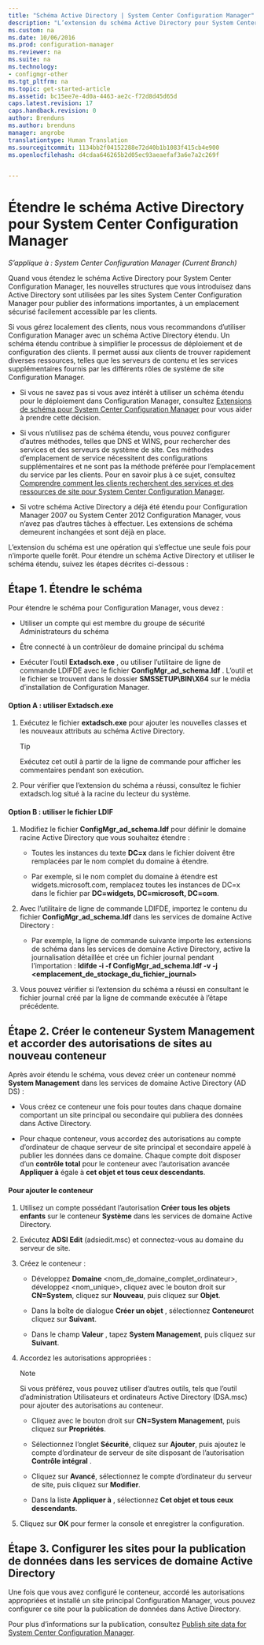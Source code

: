 ```yaml
---
title: "Schéma Active Directory | System Center Configuration Manager"
description: "L’extension du schéma Active Directory pour System Center Configuration Manager permet de simplifier le processus de déploiement et de configuration des clients."
ms.custom: na
ms.date: 10/06/2016
ms.prod: configuration-manager
ms.reviewer: na
ms.suite: na
ms.technology:
- configmgr-other
ms.tgt_pltfrm: na
ms.topic: get-started-article
ms.assetid: bc15ee7e-4d0a-4463-ae2c-f72d8d45d65d
caps.latest.revision: 17
caps.handback.revision: 0
author: Brenduns
ms.author: brenduns
manager: angrobe
translationtype: Human Translation
ms.sourcegitcommit: 1134bb2f04152288e72d40b1b1083f415cb4e900
ms.openlocfilehash: d4cdaa646265b2d05ec93aeaefaf3a6e7a2c269f


---
```

# <a name="extend-the-active-directory-schema-for-system-center-configuration-manager"></a>Étendre le schéma Active Directory pour System Center Configuration Manager

*S’applique à : System Center Configuration Manager (Current Branch)*

Quand vous étendez le schéma Active Directory pour System Center Configuration Manager, les nouvelles structures que vous introduisez dans Active Directory sont utilisées par les sites System Center Configuration Manager pour publier des informations importantes, à un emplacement sécurisé facilement accessible par les clients.  

 Si vous gérez localement des clients, nous vous recommandons d’utiliser Configuration Manager avec un schéma Active Directory étendu. Un schéma étendu contribue à simplifier le processus de déploiement et de configuration des clients. Il permet aussi aux clients de trouver rapidement diverses ressources, telles que les serveurs de contenu et les services supplémentaires fournis par les différents rôles de système de site Configuration Manager.  

-   Si vous ne savez pas si vous avez intérêt à utiliser un schéma étendu pour le déploiement dans Configuration Manager, consultez [Extensions de schéma pour System Center Configuration Manager](../../../core/plan-design/network/schema-extensions.md) pour vous aider à prendre cette décision.  

-   Si vous n’utilisez pas de schéma étendu, vous pouvez configurer d’autres méthodes, telles que DNS et WINS, pour rechercher des services et des serveurs de système de site. Ces méthodes d’emplacement de service nécessitent des configurations supplémentaires et ne sont pas la méthode préférée pour l’emplacement du service par les clients. Pour en savoir plus à ce sujet, consultez [Comprendre comment les clients recherchent des services et des ressources de site pour System Center Configuration Manager](../../../core/plan-design/hierarchy/understand-how-clients-find-site-resources-and-services.md).  

-   Si votre schéma Active Directory a déjà été étendu pour Configuration Manager 2007 ou System Center 2012 Configuration Manager, vous n’avez pas d’autres tâches à effectuer. Les extensions de schéma demeurent inchangées et sont déjà en place.  

L’extension du schéma est une opération qui s’effectue une seule fois pour n’importe quelle forêt. Pour étendre un schéma Active Directory et utiliser le schéma étendu, suivez les étapes décrites ci-dessous :  

## <a name="step-1-extend-the-schema"></a>Étape 1. Étendre le schéma  
Pour étendre le schéma pour Configuration Manager, vous devez :  

-   Utiliser un compte qui est membre du groupe de sécurité Administrateurs du schéma  

-   Être connecté à un contrôleur de domaine principal du schéma  

-   Exécuter l’outil **Extadsch.exe** , ou utiliser l’utilitaire de ligne de commande LDIFDE avec le fichier **ConfigMgr_ad_schema.ldf** . L’outil et le fichier se trouvent dans le dossier **SMSSETUP\BIN\X64** sur le média d’installation de Configuration Manager.  

#### <a name="option-a-use-extadschexe"></a>Option A : utiliser Extadsch.exe  

1.  Exécutez le fichier **extadsch.exe** pour ajouter les nouvelles classes et les nouveaux attributs au schéma Active Directory.  

    > [!TIP]  
    >  Exécutez cet outil à partir de la ligne de commande pour afficher les commentaires pendant son exécution.  

2.  Pour vérifier que l’extension du schéma a réussi, consultez le fichier extadsch.log situé à la racine du lecteur du système.  

#### <a name="option-b-use-the-ldif-file"></a>Option B : utiliser le fichier LDIF  

1.  Modifiez le fichier **ConfigMgr_ad_schema.ldf** pour définir le domaine racine Active Directory que vous souhaitez étendre :  

    -   Toutes les instances du texte **DC=x** dans le fichier doivent être remplacées par le nom complet du domaine à étendre.  

    -   Par exemple, si le nom complet du domaine à étendre est widgets.microsoft.com, remplacez toutes les instances de DC=x dans le fichier par **DC=widgets, DC=microsoft, DC=com**.  

2.  Avec l’utilitaire de ligne de commande LDIFDE, importez le contenu du fichier **ConfigMgr_ad_schema.ldf** dans les services de domaine Active Directory :  

    -   Par exemple, la ligne de commande suivante importe les extensions de schéma dans les services de domaine Active Directory, active la journalisation détaillée et crée un fichier journal pendant l’importation : **ldifde -i -f ConfigMgr_ad_schema.ldf -v -j &lt;emplacement_de_stockage_du_fichier_journal\>**  

3.  Vous pouvez vérifier si l’extension du schéma a réussi en consultant le fichier journal créé par la ligne de commande exécutée à l’étape précédente.  

## <a name="step-2-create-the-system-management-container-and-grant-sites-permissions-to-the-container"></a>Étape 2.  Créer le conteneur System Management et accorder des autorisations de sites au nouveau conteneur  
 Après avoir étendu le schéma, vous devez créer un conteneur nommé **System Management** dans les services de domaine Active Directory (AD DS) :  

-   Vous créez ce conteneur une fois pour toutes dans chaque domaine comportant un site principal ou secondaire qui publiera des données dans Active Directory.  

-   Pour chaque conteneur, vous accordez des autorisations au compte d’ordinateur de chaque serveur de site principal et secondaire appelé à publier les données dans ce domaine. Chaque compte doit disposer d’un **contrôle total** pour le conteneur avec l’autorisation avancée **Appliquer à** égale à **cet objet et tous ceux descendants**.  

#### <a name="to-add-the-container"></a>Pour ajouter le conteneur  

1.  Utilisez un compte possédant l’autorisation **Créer tous les objets enfants** sur le conteneur **Système** dans les services de domaine Active Directory.  

2.  Exécutez **ADSI Edit** (adsiedit.msc) et connectez-vous au domaine du serveur de site.  

3.  Créez le conteneur :  

    -   Développez **Domaine** &lt;nom_de_domaine_complet_ordinateur\>, développez &lt;nom_unique\>, cliquez avec le bouton droit sur **CN=System**, cliquez sur **Nouveau**, puis cliquez sur **Objet**.  

    -   Dans la boîte de dialogue **Créer un objet** , sélectionnez **Conteneur**et cliquez sur **Suivant**.  

    -   Dans le champ **Valeur** , tapez **System Management**, puis cliquez sur **Suivant**.  

4.  Accordez les autorisations appropriées :  

    > [!NOTE]  
    >  Si vous préférez, vous pouvez utiliser d’autres outils, tels que l’outil d’administration Utilisateurs et ordinateurs Active Directory (DSA.msc) pour ajouter des autorisations au conteneur.  

    -   Cliquez avec le bouton droit sur **CN=System Management**, puis cliquez sur **Propriétés**.  

    -   Sélectionnez l’onglet **Sécurité**, cliquez sur **Ajouter**, puis ajoutez le compte d’ordinateur de serveur de site disposant de l’autorisation  
        **Contrôle intégral** .  

    -   Cliquez sur **Avancé**, sélectionnez le compte d’ordinateur du serveur de site, puis cliquez sur **Modifier**.  

    -   Dans la liste **Appliquer à** , sélectionnez **Cet objet et tous ceux descendants**.  

5.  Cliquez sur **OK** pour fermer la console et enregistrer la configuration.  

## <a name="step-3-configure-sites-to-publish-to-active-directory-domain-services"></a>Étape 3. Configurer les sites pour la publication de données dans les services de domaine Active Directory  
 Une fois que vous avez configuré le conteneur, accordé les autorisations appropriées et installé un site principal Configuration Manager, vous pouvez configurer ce site pour la publication de données dans Active Directory.  

 Pour plus d’informations sur la publication, consultez [Publish site data for System Center Configuration Manager](../../../core/servers/deploy/configure/publish-site-data.md).  



<!--HONumber=Nov16_HO1-->


